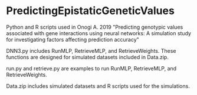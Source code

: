 # PredictingEpistaticGeneticValues
Python and R scripts used in Onogi A. 2019 "Predicting genotypic values associated with gene interactions using neural networks: A simulation study for investigating factors affecting prediction accuracy"

DNN3.py includes RunMLP, RetrieveMLP, and RetrieveWeights.
These functions are designed for simulated datasets included in Data.zip.

run.py and retrieve.py are examples to run RunMLP, RetrieveMLP, and RetrieveWeights.

Data.zip includes simulated datasets and R scripts used for the simulations.
